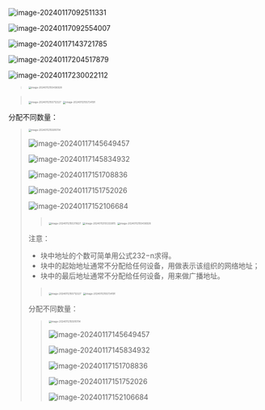 ![image-20240117092511331](C:/Users/86132/AppData/Roaming/Typora/typora-user-images/image-20240117092511331.png)

![image-20240117092554007](%E5%A4%8D%E4%B9%A0%E9%A2%98.assets/image-20240117092554007.png)

![image-20240117143721785](%E5%A4%8D%E4%B9%A0%E9%A2%98.assets/image-20240117143721785.png)

![image-20240117204517879](%E5%A4%8D%E4%B9%A0%E9%A2%98.assets/image-20240117204517879.png)

![image-20240117230022112](%E5%A4%8D%E4%B9%A0%E9%A2%98.assets/image-20240117230022112.png)

> 
>
> <img src="%E5%A4%8D%E4%B9%A0%E9%A2%98.assets/image-20240112155436928.png" alt="image-20240112155436928" style="zoom:33%;" />

> <img src="%E5%A4%8D%E4%B9%A0%E9%A2%98.assets/image-20240112155712327.png" alt="image-20240112155712327" style="zoom:33%;" />
>
> <img src="%E5%A4%8D%E4%B9%A0%E9%A2%98.assets/image-20240112155734191.png" alt="image-20240112155734191" style="zoom:33%;" />

分配不同数量：

> <img src="%E5%A4%8D%E4%B9%A0%E9%A2%98.assets/image-20240112155910114.png" alt="image-20240112155910114" style="zoom:33%;" />
>
> ![image-20240117145649457](%E5%A4%8D%E4%B9%A0%E9%A2%98.assets/image-20240117145649457.png)
>
> ![image-20240117145834932](%E5%A4%8D%E4%B9%A0%E9%A2%98.assets/image-20240117145834932.png)
>
> ![image-20240117151708836](%E5%A4%8D%E4%B9%A0%E9%A2%98.assets/image-20240117151708836.png)
>
> ![image-20240117151752026](%E5%A4%8D%E4%B9%A0%E9%A2%98.assets/image-20240117151752026.png)
>
> ![image-20240117152106684](%E5%A4%8D%E4%B9%A0%E9%A2%98.assets/image-20240117152106684.png)
>
> > <img src="../%25E8%25AE%25A1%25E7%25BD%2591/%25E8%25AE%25A1%25E7%25BD%2591_huo/%25E7%25BD%2591%25E7%25BB%259C%25E5%25B1%2582.assets/image-20240112155311627.png" alt="image-20240112155311627" style="zoom: 33%;" />
> >
> > <img src="../%25E8%25AE%25A1%25E7%25BD%2591/%25E8%25AE%25A1%25E7%25BD%2591_huo/%25E7%25BD%2591%25E7%25BB%259C%25E5%25B1%2582.assets/image-20240112155333815.png" alt="image-20240112155333815" style="zoom:33%;" />
> >
> > <img src="%E5%A4%8D%E4%B9%A0%E9%A2%98.assets/image-20240112155436928-170550547475211.png" alt="image-20240112155436928" style="zoom:33%;" />
>
> 注意：
>
> - 块中地址的个数可简单用公式232−n求得。
> - 块中的起始地址通常不分配给任何设备，用做表示该组织的网络地址；
> - 块中的最后地址通常不分配给任何设备，用来做广播地址。
>
> > <img src="%E5%A4%8D%E4%B9%A0%E9%A2%98.assets/image-20240112155712327-170550547475210.png" alt="image-20240112155712327" style="zoom:33%;" />
> >
> > <img src="%E5%A4%8D%E4%B9%A0%E9%A2%98.assets/image-20240112155734191-170550547475215.png" alt="image-20240112155734191" style="zoom:33%;" />
>
> 分配不同数量：
>
> > <img src="%E5%A4%8D%E4%B9%A0%E9%A2%98.assets/image-20240112155910114-170550547475214.png" alt="image-20240112155910114" style="zoom:33%;" />
> >
> > ![image-20240117145649457](%E5%A4%8D%E4%B9%A0%E9%A2%98.assets/image-20240117145649457-170550547475212.png)
> >
> > ![image-20240117145834932](%E5%A4%8D%E4%B9%A0%E9%A2%98.assets/image-20240117145834932-170550547475213.png)
> >
> > ![image-20240117151708836](%E5%A4%8D%E4%B9%A0%E9%A2%98.assets/image-20240117151708836-170550547475216.png)
> >
> > ![image-20240117151752026](%E5%A4%8D%E4%B9%A0%E9%A2%98.assets/image-20240117151752026-170550547475217.png)
> >
> > ![image-20240117152106684](%E5%A4%8D%E4%B9%A0%E9%A2%98.assets/image-20240117152106684-170550547475318.png)
> >
> > 